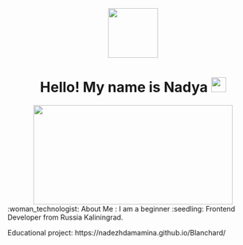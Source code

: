 <div id="header" align="center">
  <img src="https://media.giphy.com/media/qT3NpahR7tGnOqqjng/giphy.gif" width="100"/>
</div>
<div id="badges" align="center">
  <img src="https://komarev.com/ghpvc/?username=Nadezhdamamina&style=flat-square&color=blue" alt=""/>
</div>
<h1>
<div align="center">
  Hello! My name is Nadya 
  <img src="https://media.giphy.com/media/hvRJCLFzcasrR4ia7z/giphy.gif" width="30px"/>
</h1>
</div>
<div align="center">
  <img src="https://media.giphy.com/media/cNfIqjpCY1zqfaLmd8/giphy.gif" width="400" height="200"/>
</div>
:woman_technologist: About Me :
I am a beginner :seedling: Frontend Developer from Russia Kaliningrad.
<p>Educational project: https://nadezhdamamina.github.io/Blanchard/</p>
